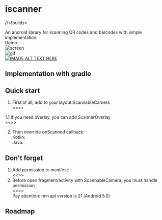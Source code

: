 # iscanner
//<!builds>  
  
An android library for scanning QR codes and barcodes with simple implementation  
Demo:   
![screen](https://i.ibb.co/qYSFFRt/screen.png)  
![gif](https://media.giphy.com/media/lSbY5PDIvvBHNLfzg7/giphy.gif)  
[![IMAGE ALT TEXT HERE](https://img.youtube.com/vi/_9VXsXBoKn4/0.jpg)](https://www.youtube.com/watch?v=_9VXsXBoKn4 )  
  
## Implementation with gradle
  
  
## Quick start
1. First of all, add to your layout ScannableCamera  
<<>>  
  
1.1 If you need overlay, you can add ScannerOverlay  
<<>>  
  
2. Then override onScanned callback:  
Kotlin:  
Java:  
  
## Don't forget
1. Add permission to manifest:  
<<>>  
2. Before open fragment/activity with ScannableCamera, you must handle permission  
<<>>  
Pay attention: min api version is 21 (Android 5.0)  

## Roadmap